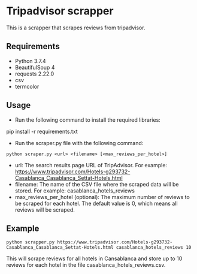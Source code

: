 # Tripadvisor scrapper

This is a scrapper that scrapes reviews from tripadvisor.

## Requirements

- Python 3.7.4
- BeautifulSoup 4
- requests 2.22.0
- csv
- termcolor

## Usage

- Run the following command to install the required libraries:

pip install -r requirements.txt

- Run the scraper.py file with the following command:

```
python scraper.py <url> <filename> [<max_reviews_per_hotel>]
```

* url: The search results page URL of TripAdvisor. For example: https://www.tripadvisor.com/Hotels-g293732-Casablanca_Casablanca_Settat-Hotels.html
* filename: The name of the CSV file where the scraped data will be stored. For example: casablanca_hotels_reviews
* max_reviews_per_hotel (optional): The maximum number of reviews to be scraped for each hotel. The default value is 0, which means all reviews will be scraped.

## Example

```
python scrapper.py https://www.tripadvisor.com/Hotels-g293732-Casablanca_Casablanca_Settat-Hotels.html casablanca_hotels_reviews 10
```

This will scrape reviews for all hotels in Cansablanca and store up to 10 reviews for each hotel in the file casablanca_hotels_reviews.csv.
